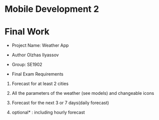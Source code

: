 # Mobile Development 2
# Final Work

- Project Name: Weather App
- Author Olzhas Ilyassov 
- Group: SE1902

- Final Exam Requirements
1. Forecast for at least 2 cities

2.  All the parameters of the weather (see models) and changeable icons

3. Forecast for the next 3 or 7 days(daily forecast)

4. optional* :  including hourly forecast 

